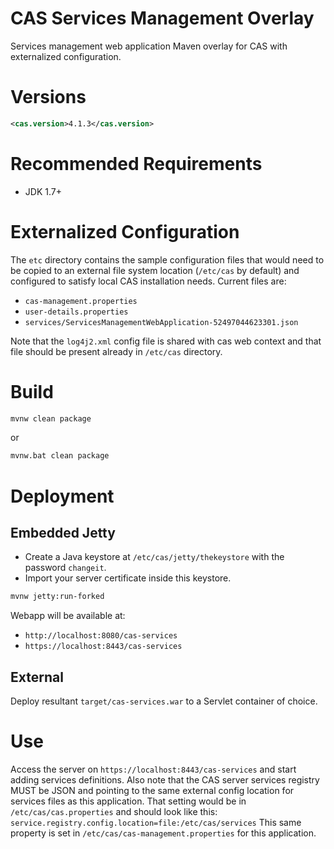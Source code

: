 CAS Services Management Overlay
============================

Services management web application Maven overlay for CAS with externalized configuration.


# Versions
```xml
<cas.version>4.1.3</cas.version>
```

# Recommended Requirements
* JDK 1.7+

# Externalized Configuration
The `etc` directory contains the sample configuration files that would need to
be copied to an external file system location (`/etc/cas` by default)
and configured to satisfy local CAS installation needs. Current files are:

* `cas-management.properties`
* `user-details.properties`
* `services/ServicesManagementWebApplication-52497044623301.json`

Note that the `log4j2.xml` config file is shared with cas web context and that
file should be present already in `/etc/cas` directory.

# Build

```bash
mvnw clean package
```

or

```bash
mvnw.bat clean package
```

# Deployment

## Embedded Jetty

* Create a Java keystore at `/etc/cas/jetty/thekeystore` with the password `changeit`.
* Import your server certificate inside this keystore.

```bash
mvnw jetty:run-forked
```

Webapp will be available at:

* `http://localhost:8080/cas-services`
* `https://localhost:8443/cas-services`

## External
Deploy resultant `target/cas-services.war` to a Servlet container of choice.

# Use
Access the server on `https://localhost:8443/cas-services`
and start adding services definitions. Also note that the CAS server services
registry MUST be JSON and pointing to the same external config
location for services files as this application.
That setting would be in `/etc/cas/cas.properties` and
should look like this: `service.registry.config.location=file:/etc/cas/services`
This same property is set in `/etc/cas/cas-management.properties`
for this application.
